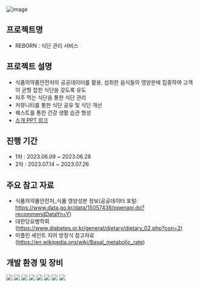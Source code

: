 ![image](https://github.com/PHP-506-wdye/project-2/assets/126547857/11383bc3-4ce2-4400-9561-57abaa4f92ce)

## 프로젝트명
   - REBORN : 식단 관리 서비스

## 프로젝트 설명
   - 식품의약품안전처의 공공데이터를 활용, 섭취한 음식들의 영양분에 집중하여 고객이 균형 잡힌 식단을 갖도록 유도
   - 자주 먹는 식단을 통한 식단 관리
   - 커뮤니티를 통한 식단 공유 및 식단 개선
   - 퀘스트를 통한 건강 생활 습관 형성
   - [소개 PPT 링크](https://www.canva.com/design/DAFpma63MDA/jFHxAMayXLwd1fSh8gIA1A/view?utm_content=DAFpma63MDA&utm_campaign=designshare&utm_medium=link&utm_source=publishsharelink)

## 진행 기간
   - 1차 : 2023.06.09 ~ 2023.06.28
   - 2차 : 2023.07.14 ~ 2023.07.26

## 주요 참고 자료
   - 식품의약품안전처_식품 영양성분 정보(공공데이터 포털: https://www.data.go.kr/data/15057436/openapi.do?recommendDataYn=Y)
   - 대한당요병학회(https://www.diabetes.or.kr/general/dietary/dietary_02.php?con=2)
   - 미플린 세인트 지어 방정식 참고자료(https://en.wikipedia.org/wiki/Basal_metabolic_rate)

## 개발 환경 및 장비
   <img src="https://img.shields.io/badge/PHP-777BB4?style=flat-square&logo=PHP&logoColor=white"/> <img src="https://img.shields.io/badge/MariaDB-003545?style=flat-square&logo=MariaDB&logoColor=white"/> <img src="https://img.shields.io/badge/Laravel-FF2D20?style=flat-square&logo=laravel&logoColor=white"/> <img src="https://img.shields.io/badge/HTML5-E34F26?style=flat-square&logo=HTML5&logoColor=white"/>
<img src="https://img.shields.io/badge/CSS3-1572B6?style=flat-square&logo=CSS3&logoColor=white"/> <img src="https://img.shields.io/badge/JavaScript-F7DF1E?style=flat-square&logo=JavaScript&logoColor=white"/> <img src="https://img.shields.io/badge/Bootstrap-7952B3?style=flat-square&logo=Bootstrap&logoColor=white"/> <img src="https://img.shields.io/badge/Jira-0052CC?style=flat-square&logo=Jira&logoColor=white"/>

